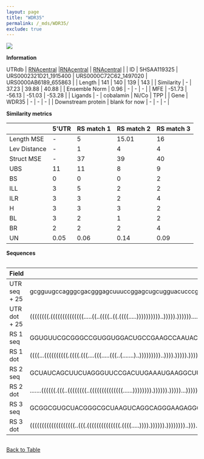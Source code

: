 ```yaml
---
layout: page
title: "WDR35"
permalink: /_mds/WDR35/
exclude: true
---
```




![](../../alns_9.28.22/aln_5HSAA119325_0.951.png?raw=true)


**Information**
<div style="overflow-x:auto;" markdown="block>
| | 5'UTR       | RS match 1   | RS match 2  | RS match 3 |
| ---- | ----------- | ----------- | ----------- | ----------- |
| Link | <a href="http://utrdb.ba.itb.cnr.it/getutr/5HSAA119325/1" target="_blank" rel="noopener noreferrer">UTRdb</a>   | <a href="https://rnacentral.org/rna/URS0002321D21/1915400" target="_blank" rel="noopener noreferrer">RNAcentral</a>     |<a href="https://rnacentral.org/rna/URS0000C72C62/1497020" target="_blank" rel="noopener noreferrer">RNAcentral</a>  | <a href="https://rnacentral.org/rna/URS0000AB6189/655863" target="_blank" rel="noopener noreferrer">RNAcentral</a>   |
| ID | 5HSAA119325     | URS0002321D21_1915400     | URS0000C72C62_1497020     | URS0000AB6189_655863     |
| Length | 141     |  140    | 139   |  143    |
| Similarity | - | 37.23 | 39.88 | 40.88 |
| Ensemble Norm | 0.96 | - | - | - |
| MFE | -51.73 | -56.13 | -51.03 | -53.28 |
| Ligands | - | cobalamin | Ni/Co | TPP |
| Gene | WDR35 | - | - | - |
| Downstream protein | blank for now    |    -    | -  | - |
</div>

**Similarity metrics**

| | 5'UTR       | RS match 1   | RS match 2  | RS match 3 |
| ---- | ----------- | ----------- | ----------- | ----------- |
| Length MSE | - | 5 | 15.01 | 16 |
| Lev Distance | - | 1 | 4 | 4 |
| Struct MSE | - | 37 | 39 | 40 |
| UBS| 11 | 11 | 8 | 9 |
| BS | 0 | 0 | 0 | 2 |
| ILL | 3 | 5 | 2 | 2 |
| ILR | 3 | 3 | 2 | 4 |
| H | 3 | 3 | 3 | 2 |
| BL | 3 | 2 | 1 | 2 |
| BR | 2 | 2 | 2 | 4 |
| UN | 0.05 | 0.06 | 0.14 | 0.09 |

**Sequences**


<div style="overflow-x:auto;">

<table>
<colgroup>
<col width="30%" />
<col width="70%" />
</colgroup>
<thead>
<tr class="header">
<th>Field</th>
<th>Description</th>
</tr>
</thead>
<tbody>
<tr>
<td markdown="span">UTR seq + 25 </td>
<td markdown="span"> gcgguugccagggcgacgggagcuuuccggagcugcugguacucccgauuggagacguagaaccguuacuugucgagggccuuagcggccgccgugacccucucggggaucccacgATGTTCTTCTACCTGAGCAAGAAAA </td>
</tr>
<tr>
<td markdown="span">UTR dot + 25  </td>
<td markdown="span"> ((((((((.((((((((((((((.....((..((((..((.((((.....))))))))))..))))).))))))....))))).))))))))((((.((((...))))....)))).(((((........)))))......
</td>
</tr>


<tr>
<td markdown="span">RS 1 seq </td>
<td markdown="span"> GGUGUUCGCGGGCCGUGGUGGACUGCCGAAGCCAAUACGGCGACAGGAGAGGAAGCCGGUGCGAAUCCGGCGCGGUCCCGCCACUGUGACCGGGGAGCGGUCCCCGGGAGCCAGGAACUCUCAUCGCCGUUCUCUUCUAA
</td>
</tr>


<tr>
<td markdown="span">RS 1 dot </td>
<td markdown="span"> ((((...((((((((((.((((.(((....(((.....(((..(.......)..)))))))))..)))).))))).)))))))))((..(((((((....)))))))..))..(((((..........))))).......
</td>
</tr>


<tr>
<td markdown="span">RS 2 seq </td>
<td markdown="span"> GCUAUCAGCUUCUAGGGUUCCGACUUGAAAUGAAGGCUUCAUUGCUGGGAAUGAAGUGCUUCGUGCAAGUGUCUGGUCCGAGAGAAGCAGCUUGCUGAGUCCUCAGUAAGCUACACGGCGGGAAAAAAGCCCGGGAGGA
</td>
</tr>


<tr>
<td markdown="span">RS 2 dot </td>
<td markdown="span"> .......((((((.(((..((((((((..((((((((((((((......)))))))).)))))).)))))...))))))...))))))((((((((((....))))))))))......((((.......))))......
</td>
</tr>


<tr>
<td markdown="span">RS 3 seq </td>
<td markdown="span"> GCGGCGUGCUACGGGCGCUAAGUCAGGCAGGGAAGAGGGCGAGACGUUCUCUCACUCUCUCUCCCUGUCGAGACGAAGCUGAGAUUGUACCGUGAUUACUCGAUCAAGUUAAUGCUUGCGUGGGAAAGUGCUGCCGCUCUUCC
</td>
</tr>


<tr>
<td markdown="span">RS 3 dot </td>
<td markdown="span"> (((((((((((((((((((..(((.((((((((((((((.((((.....)))).)))))).))))))))..)))..))).......)).)))))....((((..(((((....)))))..))))...)))).)))))......
</td>
</tr>

</tbody>
</table>


</div>


[Back to Table](../../display)
